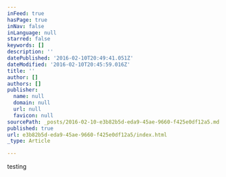 ```yaml
---
inFeed: true
hasPage: true
inNav: false
inLanguage: null
starred: false
keywords: []
description: ''
datePublished: '2016-02-10T20:49:41.051Z'
dateModified: '2016-02-10T20:45:59.016Z'
title: ''
author: []
authors: []
publisher:
  name: null
  domain: null
  url: null
  favicon: null
sourcePath: _posts/2016-02-10-e3b82b5d-eda9-45ae-9660-f425e0df12a5.md
published: true
url: e3b82b5d-eda9-45ae-9660-f425e0df12a5/index.html
_type: Article

---
```

testing